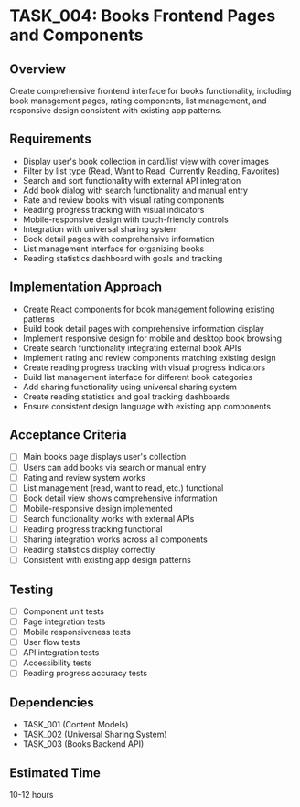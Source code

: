 # TASK_004: Books Frontend Pages and Components

## Overview
Create comprehensive frontend interface for books functionality, including book management pages, rating components, list management, and responsive design consistent with existing app patterns.

## Requirements
- Display user's book collection in card/list view with cover images
- Filter by list type (Read, Want to Read, Currently Reading, Favorites)
- Search and sort functionality with external API integration
- Add book dialog with search functionality and manual entry
- Rate and review books with visual rating components
- Reading progress tracking with visual indicators
- Mobile-responsive design with touch-friendly controls
- Integration with universal sharing system
- Book detail pages with comprehensive information
- List management interface for organizing books
- Reading statistics dashboard with goals and tracking

## Implementation Approach
- Create React components for book management following existing patterns
- Build book detail pages with comprehensive information display
- Implement responsive design for mobile and desktop book browsing
- Create search functionality integrating external book APIs
- Implement rating and review components matching existing design
- Create reading progress tracking with visual progress indicators
- Build list management interface for different book categories
- Add sharing functionality using universal sharing system
- Create reading statistics and goal tracking dashboards
- Ensure consistent design language with existing app components

## Acceptance Criteria
- [ ] Main books page displays user's collection
- [ ] Users can add books via search or manual entry
- [ ] Rating and review system works
- [ ] List management (read, want to read, etc.) functional
- [ ] Book detail view shows comprehensive information
- [ ] Mobile-responsive design implemented
- [ ] Search functionality works with external APIs
- [ ] Reading progress tracking functional
- [ ] Sharing integration works across all components
- [ ] Reading statistics display correctly
- [ ] Consistent with existing app design patterns

## Testing
- [ ] Component unit tests
- [ ] Page integration tests
- [ ] Mobile responsiveness tests
- [ ] User flow tests
- [ ] API integration tests
- [ ] Accessibility tests
- [ ] Reading progress accuracy tests

## Dependencies
- TASK_001 (Content Models)
- TASK_002 (Universal Sharing System)
- TASK_003 (Books Backend API)

## Estimated Time
10-12 hours